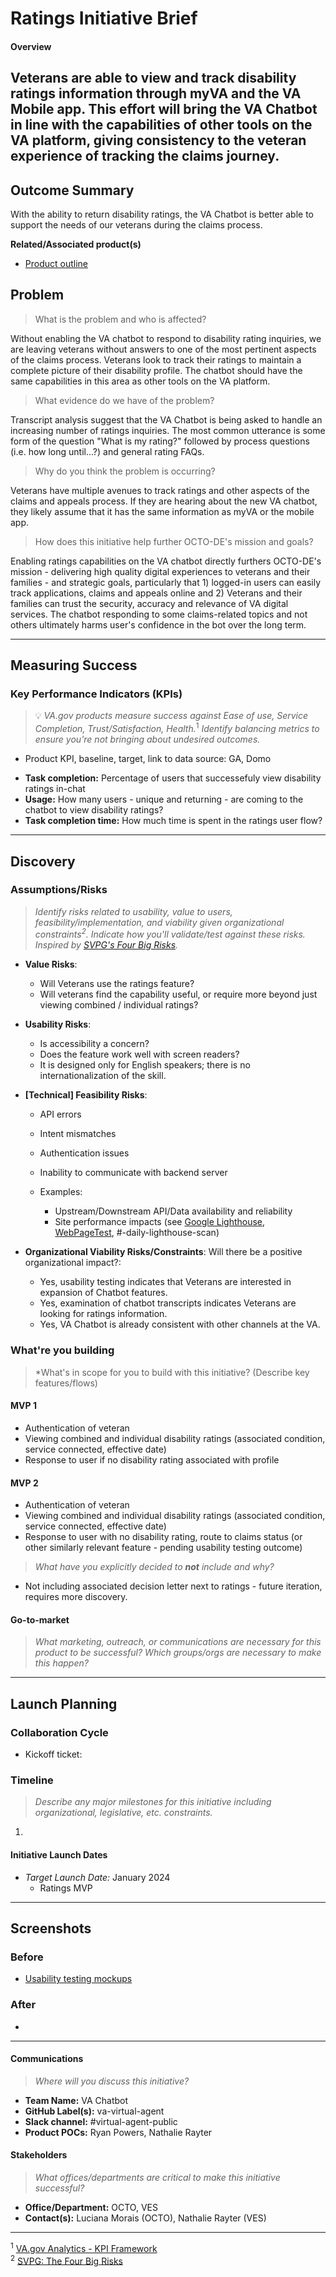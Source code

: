 # Ratings Initiative Brief
#### Overview

Veterans are able to view and track disability ratings information through myVA and the VA Mobile app. This effort will bring the VA Chatbot in line with the capabilities of other tools on the VA platform, giving consistency to the veteran experience of tracking the claims journey. 
---

## Outcome Summary
With the ability to return disability ratings, the VA Chatbot is better able to support the needs of our veterans during the claims process. 

**Related/Associated product(s)**

- [Product outline](https://github.com/department-of-veterans-affairs/va.gov-team/blob/master/products/virtual-agent/product/product_outline.md#key-decisions)

## Problem 
> What is the problem and who is affected? 

Without enabling the VA chatbot to respond to disability rating inquiries, we are leaving veterans without answers to one of the most pertinent aspects of the claims process. Veterans look to track their ratings to maintain a complete picture of their disability profile. The chatbot should have the same capabilities in this area as other tools on the VA platform. 

> What evidence do we have of the problem?

Transcript analysis suggest that the VA Chatbot is being asked to handle an increasing number of ratings inquiries. The most common utterance is some form of the question "What is my rating?" followed by process questions (i.e. how long until...?) and general rating FAQs. 

> Why do you think the problem is occurring?

Veterans have multiple avenues to track ratings and other aspects of the claims and appeals process. If they are hearing about the new VA chatbot, they likely assume that it has the same information as myVA or the mobile app. 

> How does this initiative help further OCTO-DE's mission and goals?

Enabling ratings capabilities on the VA chatbot directly furthers OCTO-DE's mission - delivering high quality digital experiences to veterans and their families - and strategic goals, particularly that 1) logged-in users can easily track applications, claims and appeals online and 2) Veterans and their families can trust the security, accuracy and relevance of VA digital services. The chatbot responding to some claims-related topics and not others ultimately harms user's confidence in the bot over the long term.  

<!--
## Desired User Outcomes
- *Why would a user want to use this?*
- *With this problem solved, what should users be able to do/achieve that they couldn't before?*

* view, refill and track prescriptions on chatbot
* find support for troubleshooting 

## Undesired User Outcomes

* inability to view, refill and track prescriptions on chatbot
* inability to get support for prescription inquiries

## Desired Business Outcomes

- > Why would your business want this to exist?
This supports cross collaboration between VA teams to best support the needs of our veterans by providing prescription information in a chatbot experience as a more user friendly experience.
- > With this problem solved, what should your business be able to do/achieve that they couldn't before?
Provide VA Chatbot users with personalized experience in regards to their presriptions while reducing calls to live agent call centers which meets presendential CX mandates.


## Undesired Business Outcomes

* channels are not connected; chatbot remains siloed product 

-->

---
## Measuring Success

### Key Performance Indicators (KPIs)
> 💡 *VA.gov products measure success against Ease of use, Service Completion, Trust/Satisfaction, Health.*<sup>1</sup> *Identify balancing metrics to ensure you're not bringing about undesired outcomes.*

- Product KPI, baseline, target, link to data source: GA, Domo
* **Task completion:** Percentage of users that successefuly view disability ratings in-chat
* **Usage:** How many users - unique and returning - are coming to the chatbot to view disability ratings?
* **Task completion time:** How much time is spent in the ratings user flow?

---

## Discovery
### Assumptions/Risks
> *Identify risks related to usability, value to users, feasibility/implementation, and viability given organizational constraints<sup>2</sup>. 
> Indicate how you'll validate/test against these risks. Inspired by [SVPG's Four Big Risks](https://www.svpg.com/four-big-risks/).*

- **Value Risks**: 
  - Will Veterans use the ratings feature?
  - Will veterans find the capability useful, or require more beyond just viewing combined / individual ratings?
    
- **Usability Risks**:
  - Is accessibility a concern?
  - Does the feature work well with screen readers?
  - It is designed only for English speakers; there is no internationalization of the skill.

- **[Technical] Feasibility Risks**:
  - API errors
  - Intent mismatches
  - Authentication issues
  - Inability to communicate with backend server
 
  - Examples:
    - Upstream/Downstream API/Data availability and reliability
    - Site performance impacts (see [Google Lighthouse](https://developers.google.com/web/tools/lighthouse), [WebPageTest](https://www.webpagetest.org/), #-daily-lighthouse-scan)
  
- **Organizational Viability Risks/Constraints**: Will there be a positive organizational impact?:
  - Yes, usability testing indicates that Veterans are interested in expansion of Chatbot features. 
  - Yes, examination of chatbot transcripts indicates Veterans are looking for ratings information. 
  - Yes, VA Chatbot is already consistent with other channels at the VA.

### What're you building
> *What's in scope for you to build with this initiative? (Describe key features/flows) 
#### MVP 1
- Authentication of veteran
- Viewing combined and individual disability ratings (associated condition, service connected, effective date)
- Response to user if no disability rating associated with profile 

#### MVP 2
- Authentication of veteran
- Viewing combined and individual disability ratings (associated condition, service connected, effective date)
- Response to user with no disability rating, route to claims status (or other similarly relevant feature - pending usability testing outcome)

> *What have you explicitly decided to **not** include and why?*
- Not including associated decision letter next to ratings - future iteration, requires more discovery. 


#### Go-to-market 
> *What marketing, outreach, or communications are necessary for this product to be successful? Which groups/orgs are necessary to make this happen?*


--- 

## Launch Planning
### Collaboration Cycle

- Kickoff ticket: 

### Timeline 
> *Describe any major milestones for this initiative including organizational, legislative, etc. constraints.*
1. 

<!--
* WIP: [Link to Release Plan for this Initiative](https://github.com/department-of-veterans-affairs/va.gov-team/blob/master/platform/product-management/release-plan-template.md)
-->

#### Initiative Launch Dates
- *Target Launch Date:* January 2024
  - Ratings MVP

---
   
## Screenshots

### Before
* [Usability testing mockups](https://www.sketch.com/s/b5a58a23-6128-421b-9869-50bad5b2686f)

### After
* 

---

#### Communications
> *Where will you discuss this initiative?*

- **Team Name:** VA Chatbot
- **GitHub Label(s):** va-virtual-agent
- **Slack channel:** #virtual-agent-public
- **Product POCs:** Ryan Powers, Nathalie Rayter


#### Stakeholders
> *What offices/departments are critical to make this initiative successful?*
  
- **Office/Department:** OCTO, VES
- **Contact(s):** Luciana Morais (OCTO), Nathalie Rayter (VES)
 
</details>

---
<sup>1</sup> [VA.gov Analytics - KPI Framework](https://github.com/department-of-veterans-affairs/va.gov-team/blob/master/platform/analytics/Analytics%20Playbook/va-gov-platform-analytics-kpi-framework.pdf)\
<sup>2</sup> [SVPG: The Four Big Risks](https://svpg.com/four-big-risks/)
